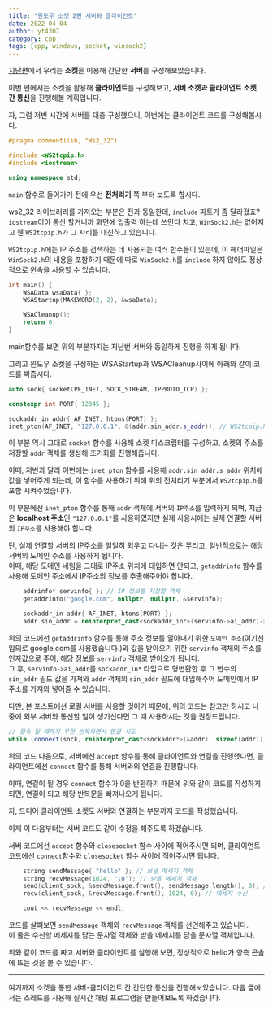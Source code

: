 ```yaml
---
title: "윈도우 소켓 2편 서버와 클라이언트"
date: 2022-04-04
author: yt4307
category: cpp
tags: [cpp, windows, socket, winsock2]
---
```


[지난편](https://int-i.github.io/cpp/2022-03-24/socket/)에서 우리는 **소켓**을 이용해 간단한 **서버**를 구성해보았습니다.

이번 편에서는 소켓을 활용해 **클라이언트**를 구성해보고, **서버 소켓과 클라이언트 소켓 간 통신**을 진행해볼 계획입니다.

자, 그럼 저번 시간에 서버를 대충 구성했으니, 이번에는 클라이언트 코드를 구성해봅시다.

```cpp
#pragma comment(lib, "Ws2_32")

#include <WS2tcpip.h>
#include <iostream>

using namespace std;
```
`main` 함수로 들어가기 전에 우선 **전처리기** 쪽 부터 보도록 합시다.

ws2_32 라이브러리를 가져오는 부분은 전과 동일한데, `include` 파트가 좀 달라졌죠?  
`iostream`이야 통신 할거니까 화면에 입출력 하는데 쓰인다 치고, `WinSock2.h`는 없어지고 웬 `WS2tcpip.h`가 그 자리를 대신하고 있습니다.

`WS2tcpip.h`에는 IP 주소를 검색하는 데 사용되는 여러 함수들이 있는데, 이 헤더파일은 `WinSock2.h`의 내용을 포함하기 때문에 따로 `WinSock2.h`를 `include` 하지 않아도 정상적으로 윈속을 사용할 수 있습니다.

```cpp
int main() {
	WSAData wsaData{ };
	WSAStartup(MAKEWORD(2, 2), &wsaData);

	WSACleanup();
	return 0;
}
```
main함수를 보면 위의 부분까지는 지난번 서버와 동일하게 진행을 하게 됩니다.

그리고 윈도우 소켓을 구성하는 WSAStartup과 WSACleanup사이에 아래와 같이 코드를 짜줍시다.

```cpp
auto sock{ socket(PF_INET, SOCK_STREAM, IPPROTO_TCP) };

constexpr int PORT{ 12345 };

sockaddr_in addr{ AF_INET, htons(PORT) };
inet_pton(AF_INET, "127.0.0.1", &(addr.sin_addr.s_addr)); // WS2tcpip.h에 있음
```
이 부분 역시 그대로 `socket` 함수를 사용해 소켓 디스크립터를 구성하고, 소켓의 주소를 저장할 `addr` 객체를 생성해 초기화를 진행해줍니다.

이때, 저번과 달리 이번에는 `inet_pton` 함수를 사용해 `addr.sin_addr.s_addr` 위치에 값을 넣어주게 되는데, 이 함수를 사용하기 위해 위의 전처리기 부분에서 `WS2tcpip.h`를 포함 시켜주었습니다.

이 부분에선 `inet_pton` 함수를 통해 `addr` 객체에 서버의 `IP주소`를 입력하게 되며, 지금은 **localhost 주소**인 `"127.0.0.1"`를 사용하였지만 실제 사용시에는 실제 연결할 서버의 `IP주소`를 사용해야 합니다.

단, 실제 연결할 서버의 IP주소를 일일히 외우고 다니는 것은 무리고, 일반적으로는 해당 서버의 도메인 주소를 사용하게 됩니다.  
이때, 해당 도메인 네임을 그대로 IP주소 위치에 대입하면 안되고, `getaddrinfo` 함수를 사용해 도메인 주소에서 IP주소의 정보를 추출해주어야 합니다.

```cpp
	addrinfo* servinfo{ }; // IP 정보를 저장할 객체
	getaddrinfo("google.com", nullptr, nullptr, &servinfo);

	sockaddr_in addr{ AF_INET, htons(PORT) };
	addr.sin_addr = reinterpret_cast<sockaddr_in*>(servinfo->ai_addr)->sin_addr;
```
위의 코드에선 `getaddrinfo` 함수를 통해 주소 정보를 알아내기 위한 `도메인 주소`(여기선 임의로 google.com를 사용했습니다.)와 값을 받아오기 위한 `servinfo` 객체의 주소를 인자값으로 주어, 해당 정보를 `servinfo` 객체로 받아오게 됩니다.  
그 후, `servinfo->ai_addr`를 `sockaddr_in*` 타입으로 형변환한 후 그 변수의 `sin_addr` 필드 값을 가져와 `addr` 객체의 `sin_addr` 필드에 대입해주어 도메인에서 IP주소를 가져와 넣어줄 수 있습니다.

다만, 본 포스트에선 로컬 서버를 사용할 것이기 때문에, 위의 코드는 참고만 하시고 나중에 외부 서버와 통신할 일이 생기신다면 그 때 사용하시는 것을 권장드립니다.

```cpp
// 접속 될 때까지 무한 반복하면서 연결 시도
while (connect(sock, reinterpret_cast<sockaddr*>(&addr), sizeof(addr)));
```
위의 코드 다음으로, 서버에선 `accept` 함수를 통해 클라이언트와 연결을 진행했다면, 클라이언트에선 `connect` 함수를 통해 서버와의 연결을 진행합니다.

이때, 연결이 될 경우 `connect` 함수가 0을 반환하기 때문에 위와 같이 코드를 작성하게 되면, 연결이 되고 해당 반복문을 빠져나오게 됩니다.

자, 드디어 클라이언트 소켓도 서버와 연결하는 부분까지 코드를 작성했습니다.

이제 이 다음부터는 서버 코드도 같이 수정을 해주도록 하겠습니다.

서버 코드에선 `accept` 함수와 `closesocket` 함수 사이에 적어주시면 되며, 클라이언트 코드에선 `connect`함수와 `closesocket` 함수 사이에 적어주시면 됩니다.
```cpp
	string sendMessage{ "hello" }; // 보낼 메세지 객체
	string recvMessage(1024, '\0'); // 받을 메세지 객체
	send(client_sock, &sendMessage.front(), sendMessage.length(), 0); // 메세지 송신
	recv(client_sock, &recvMessage.front(), 1024, 0); // 메세지 수신

	cout << recvMessage << endl;
```
코드를 살펴보면 `sendMessage` 객체와 `recvMessage` 객체를 선언해주고 있습니다.  
이 둘은 수신할 메세지를 담는 문자열 객체와 받을 메세지를 담을 문자열 객체입니다.

위와 같이 코드를 짜고 서버와 클라이언트를 실행해 보면, 정상적으로 hello가 양측 콘솔에 뜨는 것을 볼 수 있습니다.

---

여기까지 소켓을 통한 서버-클라이언트 간 간단한 통신을 진행해보았습니다.
다음 글에서는 스레드를 사용해 실시간 채팅 프로그램을 만들어보도록 하겠습니다.